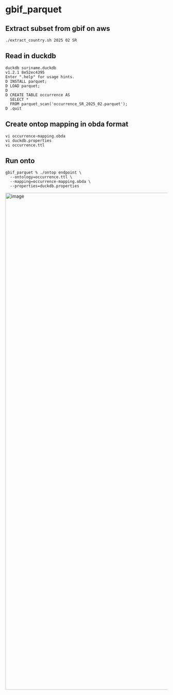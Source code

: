 # gbif_parquet
## Extract subset from gbif on aws
`./extract_country.sh 2025 02 SR`

## Read in duckdb
```
duckdb suriname.duckdb
v1.2.1 8e52ec4395
Enter ".help" for usage hints.
D INSTALL parquet;
D LOAD parquet;
D 
D CREATE TABLE occurrence AS
  SELECT *
  FROM parquet_scan('occurrence_SR_2025_02.parquet');
D .quit
```

## Create ontop mapping in obda format
```
vi occurrence-mapping.obda
vi duckdb.properties
vi occurrence.ttl
```


## Run onto
```
gbif_parquet % ./ontop endpoint \
  --ontology=occurrence.ttl \
  --mapping=occurrence-mapping.obda \
  --properties=duckdb.properties
```

<img width="1544" alt="image" src="https://github.com/user-attachments/assets/2e4e787b-fda7-4462-814d-56ebc5f09612" />

